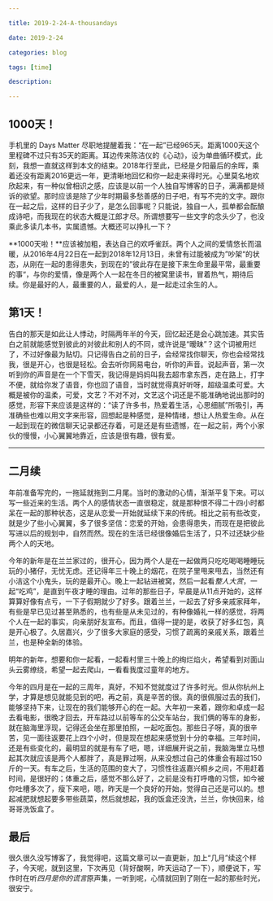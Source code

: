 ```yaml
---

title: 2019-2-24-A-thousandays

date: 2019-2-24

categories: blog

tags: [time]

description: 

---
```


## 1000天！

手机里的 Days Matter 尽职地提醒着我：“在一起”已经965天。距离1000天这个里程碑不过只有35天的距离。耳边传来陈洁仪的《心动》，设为单曲循环模式，此刻，我想一直就这样到本文的结束。2018年行至此，已经是夕阳最后的余晖，乘着还没有距离2016更远一年，更清晰地回忆和你一起走来得时光。心里莫名地欢欣起来，有一种似曾相识之感，应该是以前一个人独自写博客的日子，满满都是倾诉的欲望。那时应该是除了少年时期最多愁善感的日子吧，有写不完的文字。跟你在一起之后，这样的日子少了，是怎么回事呢？只能说，独自一人，孤单都会酝酿成诗吧，而我现在的状态大概是江郎才尽。所谓想要写一些文字的念头少了，也没乘此多读几本书，实属遗憾。大概还可以挣扎一下？

**1000天啦！**应该被加粗，表达自己的欢呼雀跃。两个人之间的爱情悠长而温暖，从2016年4月22日在一起到2018年12月13日，未曾有过能被成为”吵架“的状态，从刚在一起的患得患失，到现在的”彼此存在是接下来生命里最平常，最重要的事“，与你的爱情，像是两个人一起在冬日的被窝里读书，冒着热气，期待后续。你是最好的人，最重要的人，最爱的人，是一起走过余生的人。

## 第1天！

告白的那天是如此让人悸动，时隔两年半的今天，回忆起还是会心跳加速。其实告白之前就能感觉到彼此的对彼此和别人的不同，或许说是“暧昧”？这个词被用烂了，不过好像最为贴切。只记得告白之前的日子，会经常找你聊天，你也会经常找我，很是开心，也很是轻松。会去听你网易电台，听你的声音。说起声音，第一次听到你的声音是在一个下雪天，我记得是妈妈叫我去超市拿东西，走在路上，打字不便，就给你发了语音，你也回了语音，当时就觉得真好听呀，超级温柔可爱。大概是被你的温柔，可爱，文艺？不对不对，文艺这个词还是不能准确地说出那时的感觉，形容下来应该是这样的：“读了许多书，热爱着生活，心思细腻”所吸引，再准确些也难以用文字来形容，回想起是种感觉，是种情绪，想让人热爱生命。从在一起到现在的微信聊天记录都还存着，可是还是有些遗憾，在一起之前，两个小家伙的慢慢，小心翼翼地靠近，应该是很有趣，很有爱。

---
## 二月续

年前准备写完的，一拖延就拖到二月尾。当时的激动的心情，渐渐平复下来。可以写一些近来的生活。两个人的感情状态一直很稳定，就是那种恨不得二十四小时都呆在一起的那种状态，这是从恋爱一开始就延续下来的传统。相比之前有些改变，就是少了些小心翼翼，多了很多坚信：恋爱的开始，会患得患失，而现在是把彼此写进以后的规划中，自然而然。现在的生活已经很像婚后生活了，只不过还缺少些两个人的天地。

今年的新年是在兰兰家过的，很开心，因为两个人是在一起做两只吃吃喝喝睡睡玩玩的小猪仔，无忧无虑。还记得年三十晚上的烟花，在院子里甩来甩去，当然还有小洁这个小鬼头，玩的是最开心。晚上一起钻进被窝，然后一起看*整人大赏*，一起“吃鸡”，是直到午夜才睡的理由。过年的那些日子，早晨是从11点开始的，这样算算好像有点亏，一下子假期就少了好多。跟着兰兰，一起去了好多亲戚家拜年，有些是早已见过甚至熟悉的，也有些是从未见过的，有种像婚礼一样的感觉，将两个人在一起的事实，向亲朋好友宣布。而且，值得一提的是，收获了好多红包，真是开心极了。久居嘉兴，少了很多大家庭的感受，习惯了疏离的亲戚关系，跟着兰兰，也是种全新的体验。

明年的新年，想要和你一起看，一起看村里三十晚上的绚烂焰火，希望看到对面山头云雾缭绕，希望一起去爬山，一看看我度过童年的地方。

今年的四月是在一起的三周年，真好，不知不觉就度过了许多时光。但从你杭州上学，才算是想见就能见到的吧，再之前，真是辛苦的很。真的很佩服过去的我们，能够坚持下来，让现在的我们能够开心的在一起。大年初一来着，跟你和卓成一起去看电影，很晚才回去，开车路过以前等车的公交车站台，我们俩的等车的身影，就在脑海里浮现，记得还会坐在那里拍照，一起吃面包。那些日子呀，真的很辛苦，见一面往返要花上四个小时，但是现在想起来感觉到十分的幸福。三年时间，还是有些变化的，最明显的就是有车了吧，嗯，详细展开说之前，我脑海里立马想起其次就应该是两个人都胖了，真是罪过啊，从来没想过自己的体重会有超过150斤的一天。有车之后，生活的范围的变大了，习惯性往返嘉兴桐乡之间，不用赶着时间，是很好的；体重之后，感觉不那么好了，之前是没有打呼噜的习惯，如今被你吐槽多次了，瘦下来吧，嗯，昨天是一个良好的开始，觉得自己还是可以的。想起减肥就想起要多带些蔬菜，然后就想起，我的饭盒还没洗，兰兰，你快回来，给哥哥洗饭盒了。

## 最后 

很久很久没写博客了，我觉得吧，这篇文章可以一直更新，加上“几月”续这个样子，今天呢，就到这里，下次再见（背好酸啊，昨天运动了一下），顺便说下，写作时在听*四月是你的谎言*原声集，一听到呢，心情就回到了刚在一起的那些时光，很安宁。



